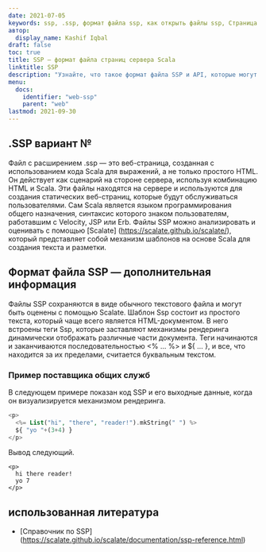 ```yaml
---
date: 2021-07-05
keywords: ssp, .ssp, формат файла ssp, как открыть файлы ssp, Страница сервера Scala
автор:
  display_name: Kashif Iqbal
draft: false
toc: true
title: SSP — формат файла страниц сервера Scala
linktitle: SSP
description: "Узнайте, что такое формат файла SSP и API, которые могут создавать и открывать файлы SSP."
menu:
  docs:
    identifier: "web-ssp"
    parent: "web"
lastmod: 2021-09-30
---
```


## .SSP вариант №

Файл с расширением .ssp — это веб-страница, созданная с использованием кода Scala для выражений, а не только простого HTML. Он действует как сценарий на стороне сервера, используя комбинацию HTML и Scala. Эти файлы находятся на сервере и используются для создания статических веб-страниц, которые будут обслуживаться пользователями. Сам Scala является языком программирования общего назначения, синтаксис которого знаком пользователям, работавшим с Velocity, JSP или Erb. Файлы SSP можно анализировать и оценивать с помощью [Scalate] (https://scalate.github.io/scalate/), который представляет собой механизм шаблонов на основе Scala для создания текста и разметки.

## Формат файла SSP — дополнительная информация

Файлы SSP сохраняются в виде обычного текстового файла и могут быть оценены с помощью Scalate. Шаблон Ssp состоит из простого текста, который чаще всего является HTML-документом. В него встроены теги Ssp, которые заставляют механизмы рендеринга динамически отображать различные части документа. Теги начинаются и заканчиваются последовательностью <% ... %> и ${ ... }, и все, что находится за их пределами, считается буквальным текстом.

### Пример поставщика общих служб

В следующем примере показан код SSP и его выходные данные, когда он визуализируется механизмом рендеринга.

```PHP
<p>
  <%= List("hi", "there", "reader!").mkString(" ") %>
  ${ "yo "+(3+4) }
</p>
```
Вывод следующий.
```
<p>
  hi there reader!
  yo 7
</p>
```

## использованная литература

- [Справочник по SSP] (https://scalate.github.io/scalate/documentation/ssp-reference.html)


